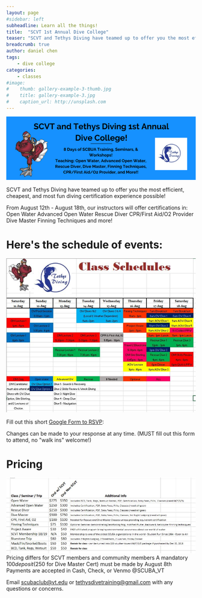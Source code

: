 ```yaml
---
layout: page
#sidebar: left
subheadline: Learn all the things!
title:  "SCVT 1st Annual Dive College"
teaser: "SCVT and Tethys Diving have teamed up to offer you the most efficient, cheapest, and most fun diving certification experience possible!"
breadcrumb: true
author: daniel chen
tags:
    - dive college
categories:
    - classes
#image:
#    thumb: gallery-example-3-thumb.jpg
#    title: gallery-example-3.jpg
#    caption_url: http://unsplash.com
---
```


![](/images/posts/dive_college_2018/dive_college-intro.png)

SCVT and Tethys Diving have teamed up to offer you the most efficient, cheapest, and most fun diving certification experience possible!

From August 12th - August 18th, our instructors will offer certifications in:
Open Water
Advanced Open Water
Rescue Diver
CPR/First Aid/O2 Provider
Dive Master
Finning Techniques
and more!

# Here's the schedule of events:


![](/images/posts/dive_college_2018/dive_college_schedule.jpg)

Fill out this short [Google Form to RSVP](https://docs.google.com/forms/d/e/1FAIpQLSffEQ0QKGP7PHFA32Op3h7eJGG7cLlt3qnwLec1trjYzKOjvA/viewform?c=0&w=1):

Changes can be made to your response at any time.
(MUST fill out this form to attend, no "walk ins" welcome!)

# Pricing

![](/images/posts/dive_college_2018/dive_college-costs.jpg)
Pricing differs for SCVT members and community members
A mandatory $100 deposit ($250 for Dive Master Cert) must be made by August 8th
Payments are accepted in Cash, Check, or Venmo @SCUBA_VT

Email scubaclub@vt.edu or tethysdivetraining@gmail.com with any questions or concerns.

